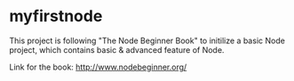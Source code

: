 # myfirstnode

This project is following "The Node Beginner Book" to initilize a basic Node project, which contains basic & advanced feature of Node.

Link for the book: http://www.nodebeginner.org/
